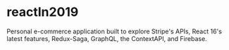 # reactIn2019
Personal e-commerce application built to explore Stripe's APIs, React 16's latest features, Redux-Saga, GraphQL, the ContextAPI, and Firebase.
